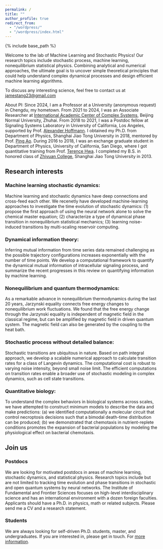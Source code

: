 ```yaml
---
permalink: /
title: ""
author_profile: true
redirect_from: 
  - "/wordpress/"
  - "/wordpress/index.html"
---
```


{% include base_path %}

Welcome to the lab of Machine Learning and Stochastic Physics! 
Our research topics include stochastic process, machine learning, nonequilibrium statistical physics. Combining analytical and numerical approaches, the ultimate goal is to uncover simple theoretical principles that could help understand complex dynamical processes and design efficient machine learning algorithms.

To discuss any interesting science, feel free to contact us at jamestang23@gmail.com

About PI: Since 2024, I am a Professor at a University (anonymous request) in Chengdu, my hometown. 
From 2021 to 2024, I was an Associate Researcher at [International Academic Center of Complex Systems](https://zkgyy.bnu.edu.cn/index.html), Beijing Normal University, Zhuhai. 
From 2018 to 2021, I was a Postdoc fellow at Signaling Systems Laboratory in University of California, Los Angeles, supported by Prof. [Alexander Hoffmann](https://www.signalingsystems.ucla.edu/). I obtained my Ph.D. from Department of Physics, Shanghai Jiao Tong University in 2018, mentored by Prof. [Ping Ao](https://scholar.google.com/citations?user=JQyz-BoAAAAJ&hl=en). During 2016 to 2018, I was an exchange graduate student in Department of Physics, University of California, San Diego, where I got quantitative training from Prof. [Terence Hwa](https://matisse.ucsd.edu/). I completed my B.S. in honored class of [Zhiyuan College](https://zhiyuan.sjtu.edu.cn/), Shanghai Jiao Tong University in 2013. 

## Research interests

### Machine learning stochastic dynamics:
Machine learning and stochastic dynamics have deep connections and cross-feed each other. We recenetly have developed machine-learning approaches to investigate the time evolution of stochastic dynamics: (1) propose the first approach of using the neural network alone to solve the chemical master equation; (2) characterize a type of dynamical phase transition in nonequilibrium statistical mechanics; (3) learning noise-induced transitions by multi-scaling reservoir computing.

### Dynamical information theory:
Inferring mutual information from time series data remained challenging as the possible trajectory configurations increases exponentially with the number of time points. We develop a computational framework to quantify the dynamical mutual information of intracellular signaling process, and summarize the recent progresses in this review on quantifying information by machine learning.

### Nonequilibrium and quantum thermodynamics:
As a remarkable advance in nonequilibrium thermodynamics during the last 20 years, Jarzynski equality connects free energy changes to nonequilibrium work fluctuations. We found that the free energy change through the Jarzynski equality is independent of magnetic field in the classical regime, but can be amplified by magnetic field in driven quantum system. The magnetic field can also be generated by the coupling to the heat bath.

### Stochastic process without detailed balance:
Stochastic transitions are ubiquitous in nature. Based on path integral approach, we develop a scalable numerical approach to calculate transition rates for a class of Langevin dynamics. The computational cost is robust to varying noise intensity, beyond small noise limit. The efficient computations on transition rates enable a broader use of stochastic modeling in complex dynamics, such as cell state transitions.

### Quantitative biology:
To understand the complex behaviors in biological systems across scales, we have attempted to construct minimum models to describe the data and make predictions: (a) we identified computationally a molecular circuit that control necroptosis decisions such that a bimodal death-time distribution can be produced; (b) we demonstrated that chemotaxis in nutrient-replete conditions promotes the expansion of bacterial populations by modeling the physiological effect on bacterial chemotaxis.


## Join us

### Postdocs

We are looking for motivated postdocs in areas of machine learning, stochastic dynamics, and statistical physics. Research topics include but are not limited to tracking time evolution and phase transitions in stochastic and open quantum systems by neural networks. The Institute of Fundamental and Frontier Sciences focuses on high-level interdisciplinary science and has an international environment with a dozen foreign faculties. Applicants should have a Ph.D. in physics, math or related subjects. Please send me a CV and a research statement. 

### Students
We are always looking for self-driven Ph.D. students, master, and undergraduates. If you are interested in, please get in touch. For [more information](https://zhuanlan.zhihu.com/p/676177850).
